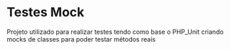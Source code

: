 Testes Mock
==
Projeto utilizado para realizar testes tendo como base o PHP_Unit criando mocks de classes para poder testar métodos reais